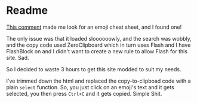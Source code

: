 
# Readme

[This comment](https://github.com/Ideabin/Ideabin/pull/13#issuecomment-109555585) made me look for an emoji cheat sheet, and I found one!

The only issue was that it loaded sloooooowly, and the search was wobbly, and the copy code used ZeroClipboard which in turn uses Flash and I have FlashBlock on and I didn't want to create a new rule to allow Flash for this site. Sad.

So I decided to waste 3 hours to get this site modded to suit my needs.

I've trimmed down the html and replaced the copy-to-clipboad code with a plain `select` function. So, you just click on an emoji's text and it gets selected, you then press `Ctrl+C` and it gets copied. Simple Shit.
